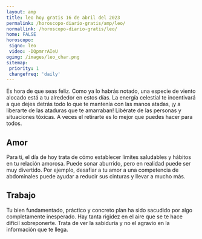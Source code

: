 ```yaml
---
layout: amp
title: leo hoy gratis 16 de abril del 2023 
permalink: /horoscopo-diario-gratis/amp/leo/
normallink: /horoscopo-diario-gratis/leo/
home: FALSE
horoscopo:
 signo: leo
 video: -DQpmrrAIeU
ogimg: /images/leo_char.png
sitemap:
 priority: 1
 changefreq: 'daily'
---
```



Es hora de que seas feliz. Como ya lo habrás notado, una especie de viento alocado está a tu alrededor en estos días. La energía celestial te incentivará a que dejes detrás todo lo que te mantenía con las manos atadas, ¡y a liberarte de las ataduras que te amarraban! Libérate de las personas y situaciones tóxicas. A veces el retirarte es lo mejor que puedes hacer para todos.

## Amor

Para ti, el día de hoy trata de cómo establecer límites saludables y hábitos en tu relación amorosa. Puede sonar aburrido, pero en realidad puede ser muy divertido. Por ejemplo, desafiar a tu amor a una competencia de abdominales puede ayudar a reducir sus cinturas y llevar a mucho más.

## Trabajo

Tu bien fundamentado, práctico y concreto plan ha sido sacudido por algo completamente inesperado. Hay tanta rigidez en el aire que se te hace difícil sobreponerte. Trata de ver la sabiduría y no el agravio en la información que te llega.
